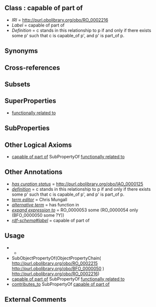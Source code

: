 
## Class : capable of part of

 * *IRI* = http://purl.obolibrary.org/obo/RO_0002216
 * *Label* = capable of part of
 * *Definition* = c stands in this relationship to p if and only if there exists some p' such that c is capable_of p', and p' is part_of p.

## Synonyms


## Cross-references


## Subsets


## SuperProperties

 * [functionally related to](../../RO/28/RO_0002328.md)

## SubProperties


## Other Logical Axioms

 * [capable of part of](../../RO/16/RO_0002216.md) SubPropertyOf [functionally related to](../../RO/28/RO_0002328.md)

## Other Annotations

 * *[has curation status](../../IAO/14/IAO_0000114.md)* = http://purl.obolibrary.org/obo/IAO_0000125
 * *[definition](../../IAO/15/IAO_0000115.md)* = c stands in this relationship to p if and only if there exists some p' such that c is capable_of p', and p' is part_of p.
 * *[term editor](../../IAO/17/IAO_0000117.md)* = Chris Mungall
 * *[alternative term](../../IAO/18/IAO_0000118.md)* = has function in
 * *[expand expression to](../../IAO/24/IAO_0000424.md)* = RO_0000053 some (RO_0000054 only (BFO_0000050 some ?Y))
 * *[rdf-schema#label](../../el/rdf-schema#label.md)* = capable of part of

## Usage

 * -
 * SubObjectPropertyOf(ObjectPropertyChain( <http://purl.obolibrary.org/obo/RO_0002215> <http://purl.obolibrary.org/obo/BFO_0000050> ) <http://purl.obolibrary.org/obo/RO_0002216>)
 * [capable of part of](../../RO/16/RO_0002216.md) SubPropertyOf [functionally related to](../../RO/28/RO_0002328.md)
 * [contributes_to](../../RO/26/RO_0002326.md) SubPropertyOf [capable of part of](../../RO/16/RO_0002216.md)

## External Comments

